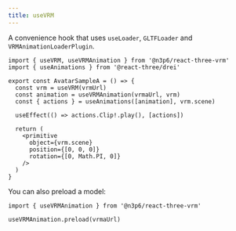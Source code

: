 ```yaml
---
title: useVRM
---
```


A convenience hook that uses `useLoader`, `GLTFLoader` and `VRMAnimationLoaderPlugin`.

```tsx
import { useVRM, useVRMAnimation } from '@n3p6/react-three-vrm'
import { useAnimations } from '@react-three/drei'

export const AvatarSampleA = () => {
  const vrm = useVRM(vrmUrl)
  const animation = useVRMAnimation(vrmaUrl, vrm)
  const { actions } = useAnimations([animation], vrm.scene)

  useEffect(() => actions.Clip!.play(), [actions])

  return (
    <primitive
      object={vrm.scene}
      position={[0, 0, 0]}
      rotation={[0, Math.PI, 0]}
    />
  )
}
```

You can also preload a model:

```tsx
import { useVRMAnimation } from '@n3p6/react-three-vrm'

useVRMAnimation.preload(vrmaUrl)
```
